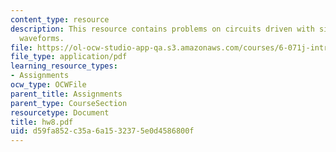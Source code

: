 ```yaml
---
content_type: resource
description: This resource contains problems on circuits driven with sinusoidal input
  waveforms.
file: https://ol-ocw-studio-app-qa.s3.amazonaws.com/courses/6-071j-introduction-to-electronics-signals-and-measurement-spring-2006/d59fa852c35a6a1532375e0d4586800f_hw8.pdf
file_type: application/pdf
learning_resource_types:
- Assignments
ocw_type: OCWFile
parent_title: Assignments
parent_type: CourseSection
resourcetype: Document
title: hw8.pdf
uid: d59fa852-c35a-6a15-3237-5e0d4586800f
---
```

